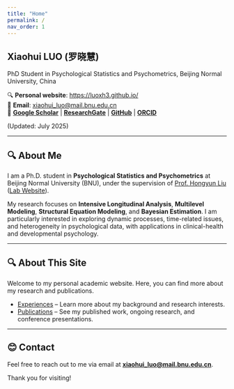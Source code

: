 ```yaml
---
title: "Home"
permalink: /
nav_order: 1
---
```


## **Xiaohui LUO (罗晓慧)**

PhD Student in Psychological Statistics and Psychometrics, Beijing Normal University, China

🔍 **Personal website**: https://luoxh3.github.io/  
📧 **Email**: xiaohui_luo@mail.bnu.edu.cn  
🔗 [**Google Scholar**](https://scholar.google.com.hk/citations?hl=zh-CN&user=fyGml2AAAAAJ) | [**ResearchGate**](https://www.researchgate.net/profile/Xiaohui-Luo-9) | [**GitHub**](https://github.com/luoxh3) | [**ORCID**](https://orcid.org/my-orcid?orcid=0000-0002-6462-0220)

(Updated: July 2025)

---

## 🔍 About Me

I am a Ph.D. student in **Psychological Statistics and Psychometrics** at Beijing Normal University (BNU), under the supervision of [Prof. Hongyun Liu](https://psych.bnu.edu.cn/szdw/zrjs/js/lhy/index.htm) ([Lab Website](https://hongyun-liu.github.io/)).

My research focuses on **Intensive Longitudinal Analysis**, **Multilevel Modeling**, **Structural Equation Modeling**, and **Bayesian Estimation**. I am particularly interested in exploring dynamic processes, time-related issues, and heterogeneity in psychological data, with applications in clinical-health and developmental psychology.

---

## 🔍 About This Site

Welcome to my personal academic website. Here, you can find more about my research and publications.

- [Experiences](/experiences/) – Learn more about my background and research interests.
- [Publications](/publications/) – See my published work, ongoing research, and conference presentations.

---

## 😊 Contact

Feel free to reach out to me via email at **xiaohui_luo@mail.bnu.edu.cn**.

Thank you for visiting!
